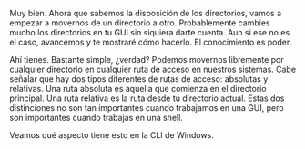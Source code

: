 Muy bien. Ahora que sabemos la disposición de los directorios, vamos a empezar a movernos de un directorio a otro. Probablemente cambies mucho los directorios en tu GUI sin siquiera darte cuenta. Aun si ese no es el caso, avancemos y te mostraré cómo hacerlo. El conocimiento es poder.

Ahí tienes. Bastante simple, ¿verdad? Podemos movernos libremente por cualquier directorio en cualquier ruta de acceso en nuestros sistemas. Cabe señalar que hay dos tipos diferentes de rutas de acceso: absolutas y relativas. Una ruta absoluta es aquella que comienza en el directorio principal. Una ruta relativa es la ruta desde tu directorio actual. Estas dos distinciones no son tan importantes cuando trabajamos en una GUI, pero son importantes cuando trabajas en una shell.

Veamos qué aspecto tiene esto en la CLI de Windows.

